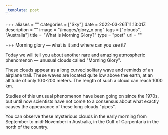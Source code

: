 ```yaml
---
_template: post
---
```




+++
aliases = ""
categories = ["Sky"]
date = 2022-03-26T11:13:01Z
description = ""
image = "/images/glory_n.png"
tags = ["clouds", "Australia"]
title = "What is Morning Glory?"
type = "post"
url = ""

+++
Morning glory — what is it and where can you see it?

Today we will tell you about another rare and amazing atmospheric phenomenon — unusual clouds called "Morning Glory".

These clouds appear as a long curved solitary wave and reminds of an airplane trail. These waves are located quite low above the earth, at an altitude of only 100-200 meters. The length of such a cloud can reach 1000 km.

Studies of this unusual phenomenon have been going on since the 1970s, but until now scientists have not come to a consensus about what exactly causes the appearance of these long cloudy "pipes".

You can observe these mysterious clouds in the early morning from September to mid-November in Australia, in the Gulf of Carpentaria in the north of the country.
